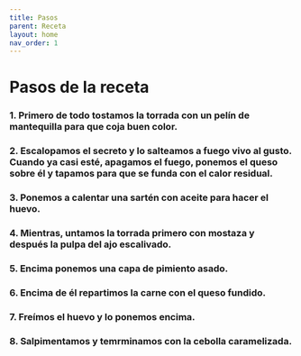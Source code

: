 ```yaml
---
title: Pasos
parent: Receta
layout: home
nav_order: 1
---
```

# Pasos de la receta

### 1. Primero de todo tostamos la torrada con un pelín de mantequilla para que coja buen color.

### 2. Escalopamos el secreto y lo salteamos a fuego vivo al gusto. Cuando ya casi esté, apagamos el fuego, ponemos el queso sobre él y tapamos para que se funda con el calor residual.

### 3. Ponemos a calentar una sartén con aceite para hacer el huevo.

### 4. Mientras, untamos la torrada primero con mostaza y después la pulpa del ajo escalivado.

### 5. Encima ponemos una capa de pimiento asado.

### 6. Encima de él repartimos la carne con el queso fundido.

### 7. Freímos el huevo y lo ponemos encima.

### 8. Salpimentamos y temrminamos con la cebolla caramelizada.
